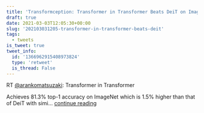 ```yaml
---
title: 'Transformception: Transformer in Transformer Beats DeiT on ImageNet'
draft: true
date: 2021-03-03T12:05:30+00:00
slug: '202103031205-transformer-in-transformer-beats-deit'
tags:
  - tweets
is_tweet: true
tweet_info:
  id: '1366962915408973824'
  type: 'retweet'
  is_thread: False
---
```




RT [@arankomatsuzaki](https://x.com/arankomatsuzaki): Transformer in Transformer

Achieves 81.3% top-1 accuracy on ImageNet which is
1.5% higher than that of DeiT with simi… [continue reading](https://x.com/sytelus/status/1366962915408973824)
